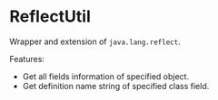 # ReflectUtil
Wrapper and extension of `java.lang.reflect`.<br/>

Features:
 * Get all fields information of specified object.
 * Get definition name string of specified class field.
